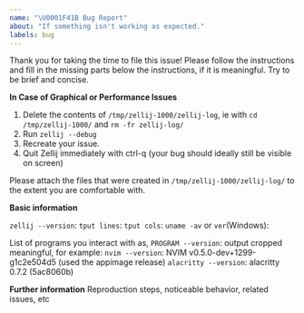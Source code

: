 ```yaml
---
name: "\U0001F41B Bug Report"
about: "If something isn't working as expected."
labels: bug
---
```

Thank you for taking the time to file this issue! Please follow the instructions and fill in the missing parts below the instructions, if it is meaningful. Try to be brief and concise.

**In Case of Graphical or Performance Issues**

1. Delete the contents of `/tmp/zellij-1000/zellij-log`, ie with `cd /tmp/zellij-1000/` and `rm -fr zellij-log/`
2. Run `zellij --debug`
3. Recreate your issue.
3. Quit Zellij immediately with ctrl-q (your bug should ideally still be visible on screen)

Please attach the files that were created in `/tmp/zellij-1000/zellij-log/` to the extent you are comfortable with.

**Basic information**

`zellij --version`:
`tput lines`:
`tput cols`:
`uname -av` or `ver`(Windows):

List of programs you interact with as, `PROGRAM --version`: output cropped meaningful, for example:
`nvim --version`: NVIM v0.5.0-dev+1299-g1c2e504d5  (used the appimage release)
`alacritty --version`: alacritty 0.7.2 (5ac8060b)

**Further information**
Reproduction steps, noticeable behavior, related issues, etc
